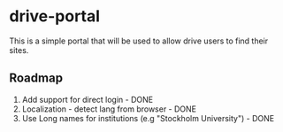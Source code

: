 # drive-portal
This is a simple portal that will be used to allow drive users to find their sites.

## Roadmap
1. Add support for direct login - DONE
2. Localization - detect lang from browser - DONE
3. Use Long names for institutions (e.g "Stockholm University") - DONE

